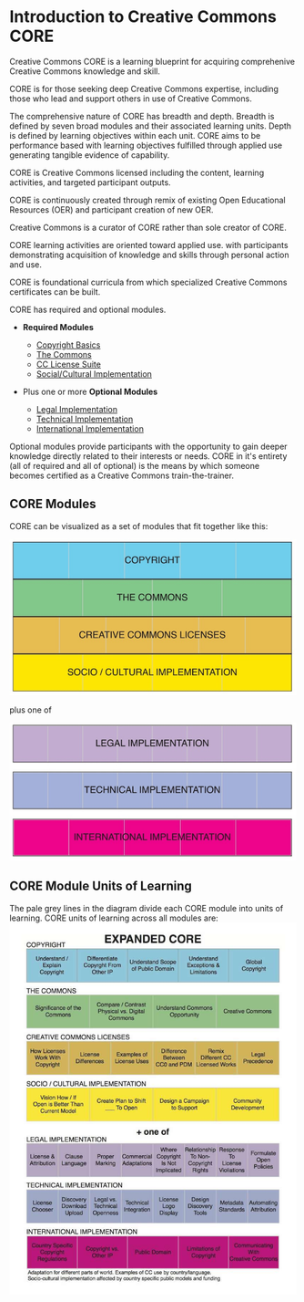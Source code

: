 # Introduction to Creative Commons CORE

Creative Commons CORE is a learning blueprint for acquiring comprehenive Creative Commons knowledge and skill. 

CORE is for those seeking deep Creative Commons expertise, including those who lead and support others in use of Creative Commons.

The comprehensive nature of CORE has breadth and depth. Breadth is defined by seven broad modules and their associated learning units. Depth is defined by learning objectives within each unit. CORE aims to be performance based with learning objectives fulfilled through applied use generating tangible evidence of capability. 

CORE is Creative Commons licensed including the content, learning activities, and targeted participant outputs. 

CORE is continuously created through remix of existing Open Educational Resources (OER) and participant creation of new OER. 

Creative Commons is a curator of CORE rather than sole creator of CORE. 

CORE learning activities are oriented toward applied use.  with participants demonstrating acquisition of knowledge and skills through personal action and use.  

CORE is foundational curricula from which specialized Creative Commons certificates can be built. 

CORE has required and optional modules.

* **Required Modules**
  * [Copyright Basics](core/copyright.md)
  * [The Commons](core/commons.md)
  * [CC License Suite](core/licenses.md)
  * [Social/Cultural Implementation](core/social-cultural.md)
  
* Plus one or more **Optional Modules**
  * [Legal Implementation](core/legal.md)
  * [Technical Implementation](core/technical.md)
  * [International Implementation](core/international.md)

Optional modules provide participants with the opportunity to gain deeper knowledge directly related to their interests or needs. CORE in it's entirety (all of required and all of optional) is the means by which someone becomes certified as a Creative Commons train-the-trainer.

## CORE Modules
CORE can be visualized as a set of modules that fit together like this:

![Copyright Basics, The Commons, CC Licenses, and Social/Cultural Implementation](img/core-four.jpg "Four Required Modules")

plus one of

![Legal, Technical, or International Implementation](img/core-plus.jpg "Three Optional Modules")


## CORE Module Units of Learning

The pale grey lines in the diagram divide each CORE module into units of learning. CORE units of learning across all modules are:
![Expanded details of core module](img/core-expanded.jpg "Each CORE module breaks down further into units of learning")



